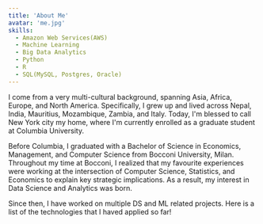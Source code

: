 ```yaml
---
title: 'About Me'
avatar: 'me.jpg'
skills:
  - Amazon Web Services(AWS)
  - Machine Learning 
  - Big Data Analytics 
  - Python
  - R 
  - SQL(MySQL, Postgres, Oracle)
---
```


I come from a very multi-cultural background, spanning Asia, Africa, Europe, and North America. Specifically, I grew up and lived across Nepal, India, Mauritius, Mozambique, Zambia, and Italy. Today, I'm blessed to call New York city my home, where I'm currently enrolled as a graduate student at Columbia University.

Before Columbia, I graduated with a Bachelor of Science in Economics, Management, and Computer Science from Bocconi University, Milan. Throughout my time at Bocconi, I realized that my favourite experiences were working at the intersection of Computer Science, Statistics, and Economics to explain key strategic implications. As a result, my interest in Data Science and Analytics was born.

Since then, I have worked on multiple DS and ML related projects. Here is a list of the technologies that I haved applied so far!
